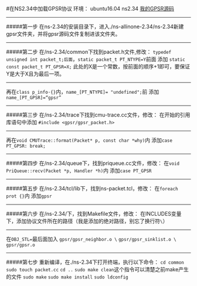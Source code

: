 #在NS2.34中加载GPSR协议
环境：
     ubuntu16.04
     ns2.34
[我的GPSR源码](https://github.com/Mangoleo/GPSR-source-code)

---
#####第一步
在ns-2.34的安装目录下，进入./ns-allinone-2.34/ns-2.34新建gpsr文件夹，并将gpsr源码文件复制进该文件夹。

---
#####第二步
在/ns-2.34/common下找到packet.h文件,修改：
`typedef unsigned int packet_t;后面`，`static packet_t PT_NTYPE=Y`前面
 添加 `static const packet_t PT_GPSR=X;`
此处的X是一个常数，按前面的顺序+1即可，要保证Y是大于X且为最后一项。
***
再在`class p_info·{}`内，`name_[PT_NTYPE]= "undefined";`前
添加`name_[PT_GPSR]=“gpsr”`

---
#####第三步
在/ns-2.34/trace下找到cmu-trace.cc文件，修改：
在开始的引用库语句中添加
`#include <gpsr/gpsr_packet.h>`
***
再在`void CMUTrace::format(Packet* p, const char *why)`内
添加`case PT_GPSR:
	break;`

---
#####第四步
在/ns-2.34/queue下，找到priqueue.cc文件，修改：
在`void
PriQueue::recv(Packet *p, Handler *h)`内
添加`case PT_GPSR`

---
#####第五步
在/ns-2.34/tcl/lib下，找到ns-packet.tcl，修改：
在`foreach prot {}`内
添加`gpsr`

---
#####第六步
在/ns-2.34/下，找到Makefile文件，修改：
在INCLUDES变量下，添加协议文件所在的路径（我是添加的绝对路径，别忘了换行符`\`）
***
在`OBJ_STL=`最后面加入
`gpsr/gpsr_neighbor.o \`
`gpsr/gpsr_sinklist.o \`
`gpsr/gpsr.o`

---
#####第七步
重新编译，在./ns-2.34下打开终端，执行以下命令：
`cd common`
`sudo touch packet.cc`
`cd ..`
`sudo make clean`这个指令可以清楚之前make产生的文件
`sudo make`
`sudo make install`
`sudo ldconfig`



